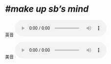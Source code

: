# ***\#make up sb’s mind*** 
英音
<audio src="./media/make up sb’s mind1_AAC.aac" controls="controls"></audio>

美音
<audio src="./media/make up sb’s mind2_AAC.aac" controls="controls"></audio>



  


